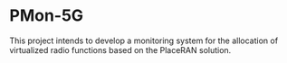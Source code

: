 # PMon-5G
This project intends to develop a monitoring system for the allocation of virtualized radio functions based on the PlaceRAN solution.
